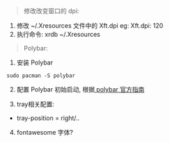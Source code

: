 > 修改改变窗口的 dpi: 


  1.  修改 ~/.Xresources 文件中的 Xft.dpi
      eg: Xft.dpi: 120
  2.  执行命令: xrdb ~/.Xresources
> Polybar:


1. 安装 Polybar
```
sudo pacman -S polybar
```
2. 配置 Polybar 初始启动, 根据[ polybar 官方指南](https://github.com/polybar/polybar/wiki)

3. tray相关配置:
- tray-position = right/..

4. fontawesome 字体?
